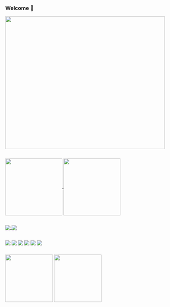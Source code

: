### Welcome 👋

<!--
**Lucas-Valentim/Lucas-Valentim** is a ✨ _special_ ✨ repository because its `README.md` (this file) appears on your GitHub profile.

Here are some ideas to get you started:

- 🔭 I’m currently working on ...
- 🌱 I’m currently learning ...
- 👯 I’m looking to collaborate on ...
- 🤔 I’m looking for help with ...
- 💬 Ask me about ...
- 📫 How to reach me: ...
- 😄 Pronouns: ...
- ⚡ Fun fact: ...
-->
<div>
    <img height="420em" width="100%" align="center" src="https://user-images.githubusercontent.com/13700550/127866858-f68233e2-fb17-44bd-abc0-b394bc2ee186.png" />
</div>

##

<div>
  <a href="https://github.com/Lucas-Valentim">
    <img height="180em" align="center" src="https://github-readme-stats.vercel.app/api?username=Lucas-Valentim&count_private=true&show_icons=true&theme=vision-friendly-dark" />
    <img height="180em" align="center" src="https://github-readme-stats.vercel.app/api/top-langs/?username=Lucas-Valentim&count_private=true&show_icons=true&theme=vision-friendly-dark&langs_count=10&layout=compact" />
  </a>
</div>

  ##
  
<div style="display: inline-block">
  <a href="https://www.linkedin.com/in/lucas-valentim-22575979/">
    <img align="center" src="https://img.shields.io/badge/LinkedIn-0077B5?style=for-the-badge&logo=linkedin&logoColor=white" />
  </a>
  <a href="https://lucasvalentim.com">
    <img align="center" src="https://img.shields.io/badge/Netlify-00C7B7?style=for-the-badge&logo=netlify&logoColor=white" />
  </a>
</div>

##

<div style="display: inline-block">
  <img align="center" src="https://img.shields.io/badge/.NET-5C2D91?style=for-the-badge&logo=.net&logoColor=white" />
  <img align="center" src="https://img.shields.io/badge/JavaScript-F7DF1E?style=for-the-badge&logo=javascript&logoColor=black" />
  <img align="center" src="https://img.shields.io/badge/HTML5-E34F26?style=for-the-badge&logo=html5&logoColor=white" />
  <img align="center" src="https://img.shields.io/badge/CSS3-1572B6?style=for-the-badge&logo=css3&logoColor=white" />
  <img align="center" src="https://img.shields.io/badge/Microsoft_SQL_Server-CC2927?style=for-the-badge&logo=microsoft-sql-server&logoColor=white" />
  <img align="center" src="https://img.shields.io/badge/Java-ED8B00?style=for-the-badge&logo=java&logoColor=white" />
</div>

##

<div style="display: inline-block">
  <img align="center" height="150em" src="https://user-images.githubusercontent.com/13700550/127868894-a10b1d47-05d9-4a6a-ad85-c4c1cafc8f9c.png" />
  <img align="center" height="150em" src="https://user-images.githubusercontent.com/13700550/127868619-c29c1e23-9fbd-4236-b628-2a0b792a33c6.png" />
</div>


